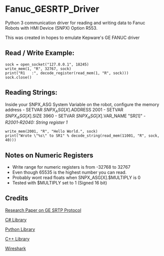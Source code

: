 # Fanuc_GESRTP_Driver
Python 3 communication driver for reading and writing data to Fanuc Robots with HMI Device (SNPX) Option R553.

This was created in hopes to emulate Kepware's GE FANUC driver



## Read / Write Example:
```
sock = open_socket("127.0.0.1", 18245)
write_mem(1, "R", 32767, sock)
print("R1   :", decode_register(read_mem(1, "R", sock)))
sock.close()
```



## Reading Strings:
Inside your SNPX_ASG System Variable on the robot, configure the memory address
    - SETVAR $SNPX_ASG[X].$ADDRESS 2001
    - SETVAR $SNPX_ASG[X].$SIZE 3960
    - SETVAR $SNPX_ASG[X].$VAR_NAME "SR[1]"
    - *R2001-R2040: String register 1*
```
write_mem(2001, "R", "Hello World.", sock)
print("Wrote \"%s\" to SR1" % decode_string(read_mem(11001, "R", sock, 40)))
```



## Notes on Numeric Registers
- Write range for numeric registers is from -32768 to 32767
- Even though 65535 is the highest number you can read.
- Probably wont read floats when SNPX_ASG[X].$MULTIPLY is 0
- Tested with $MULTIPLY set to 1 (Signed 16 bit)



## Credits
[Research Paper on GE SRTP Protocol](https://www.sciencedirect.com/science/article/pii/S1742287617301925?via%3Dihub)

[C# Library](https://github.com/kkuba91/uGESRTP)

[Python Library](https://github.com/TheMadHatt3r/ge-ethernet-SRTP)

[C++ Library](https://github.com/sharonh102/gesrtp_session_simulator)

[Wireshark](https://www.wireshark.org/)
